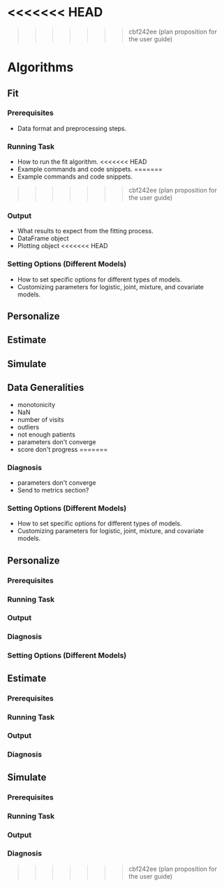 <<<<<<< HEAD
=======

>>>>>>> cbf242ee (plan proposition for the user guide)
# Algorithms

## Fit
### Prerequisites
   - Data format and preprocessing steps.
### Running Task
   - How to run the fit algorithm.
<<<<<<< HEAD
   - Example commands and code snippets.
=======
   - Example commands and code snippets. 
>>>>>>> cbf242ee (plan proposition for the user guide)
### Output
   - What results to expect from the fitting process.
   - DataFrame object 
   - Plotting object 
<<<<<<< HEAD
### Setting Options (Different Models)
   - How to set specific options for different types of models.
   - Customizing parameters for logistic, joint, mixture, and covariate models.
## Personalize
## Estimate
## Simulate

## Data Generalities
- monotonicity
- NaN 
- number of visits 
- outliers
- not enough patients 
- parameters don't converge 
- score don't progress
=======
### Diagnosis
   - parameters don't converge
   - Send to metrics section?
### Setting Options (Different Models)
   - How to set specific options for different types of models.
   - Customizing parameters for logistic, joint, mixture, and covariate models.

## Personalize
### Prerequisites
### Running Task
### Output
### Diagnosis

### Setting Options (Different Models)
## Estimate
### Prerequisites
### Running Task
### Output
### Diagnosis

## Simulate
### Prerequisites
### Running Task
### Output
### Diagnosis
>>>>>>> cbf242ee (plan proposition for the user guide)
